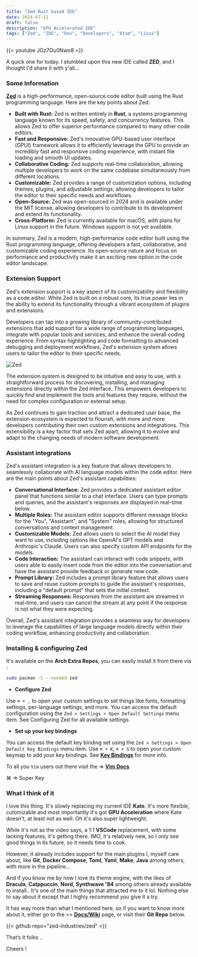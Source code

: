 ```yaml
---
title: "Zed Rust based IDE"
date: 2024-07-11
draft: false
description: "GPU Accelerated IDE"
tags: ["Zed", "IDE", "Dev", "Developers", "Atom", "Linux"]
---
```

{{< youtube JGz7Ou0Nwo8 >}}

A quick one for today. I stumbled upon this new IDE called **ZED**, and I thought I'd share it with y'all...

### Some Information

[**Zed**](https://zed.dev) is a high-performance, open-source code editor built using the Rust programming language. Here are the key points about Zed:

- **Built with Rust:** Zed is written entirely in **Rust**, a systems programming language known for its speed, safety, and concurrency features. This allows Zed to offer superior performance compared to many other code editors.
- **Fast and Responsive:** Zed's innovative GPU-based user interface (GPUI) framework allows it to efficiently leverage the GPU to provide an incredibly fast and responsive coding experience, with instant file loading and smooth UI updates.
- **Collaborative Coding:** Zed supports real-time collaboration, allowing multiple developers to work on the same codebase simultaneously from different locations.
- **Customizable:** Zed provides a range of customization options, including themes, plugins, and adjustable settings, allowing developers to tailor the editor to their specific needs and workflows.
- **Open-Source:** Zed was open-sourced in 2024 and is available under the MIT license, allowing developers to contribute to its development and extend its functionality.
- **Cross-Platform:** Zed is currently available for macOS, with plans for Linux support in the future. Windows support is not yet available.

In summary, Zed is a modern, high-performance code editor built using the Rust programming language, offering developers a fast, collaborative, and customizable coding experience. Its open-source nature and focus on performance and productivity make it an exciting new option in the code editor landscape.

### Extension Support

Zed's extension support is a key aspect of its customizability and flexibility as a code editor. While Zed is built on a robust core, its true power lies in the ability to extend its functionality through a vibrant ecosystem of plugins and extensions.

Developers can tap into a growing library of community-contributed extensions that add support for a wide range of programming languages, integrate with popular tools and services, and enhance the overall coding experience. From syntax highlighting and code formatting to advanced debugging and deployment workflows, Zed's extension system allows users to tailor the editor to their specific needs.

![Zed](https://i.imgur.com/r8icrSg.png)

The extension system is designed to be intuitive and easy to use, with a straightforward process for discovering, installing, and managing extensions directly within the Zed interface. This empowers developers to quickly find and implement the tools and features they require, without the need for complex configuration or external setup.

As Zed continues to gain traction and attract a dedicated user base, the extension ecosystem is expected to flourish, with more and more developers contributing their own custom extensions and integrations. This extensibility is a key factor that sets Zed apart, allowing it to evolve and adapt to the changing needs of modern software development.

### Assistant integrations

Zed's assistant integration is a key feature that allows developers to seamlessly collaborate with AI language models within the code editor. Here are the main points about Zed's assistant capabilities:

- **Conversational Interface:** Zed provides a dedicated assistant editor panel that functions similar to a chat interface. Users can type prompts and queries, and the assistant's responses are displayed in real-time below.
- **Multiple Roles:** The assistant editor supports different message blocks for the "You", "Assistant", and "System" roles, allowing for structured conversations and context management.
- **Customizable Models:** Zed allows users to select the AI model they want to use, including options like OpenAI's GPT models and Anthropic's Claude. Users can also specify custom API endpoints for the models.
- **Code Interaction:** The assistant can interact with code snippets, with users able to easily insert code from the editor into the conversation and have the assistant provide feedback or generate new code.
- **Prompt Library:** Zed includes a prompt library feature that allows users to save and reuse custom prompts to guide the assistant's responses, including a "default prompt" that sets the initial context.
- **Streaming Responses:** Responses from the assistant are streamed in real-time, and users can cancel the stream at any point if the response is not what they were expecting.

Overall, Zed's assistant integration provides a seamless way for developers to leverage the capabilities of large language models directly within their coding workflow, enhancing productivity and collaboration.

### Installing & configuring Zed

It's available on the **Arch Extra Repos**, you can easily install it from there via :

```Bash
sudo pacman -S --needed zed
```

- **Configure Zed**

Use `⌘ + ,` to open your custom settings to set things like fonts, formatting settings, per-language settings, and more. You can access the default configuration using the `Zed > Settings > Open Default Settings` menu item. See Configuring Zed for all available settings.

- **Set up your key bindings**

You can access the default key binding set using the `Zed > Settings > Open Default Key Bindings` menu item. Use `⌘ + K`, `⌘ + S` to open your custom keymap to add your key bindings. See [**Key Bindings**](https://zed.dev/docs/key-bindings.html) for more info.

To all you `Vim` users out there visit the => [**Vim Docs**](https://zed.dev/docs/vim.html).

⌘ => Super Key

### What I think of it

I love this thing. It's slowly replacing my current IDE **Kate**. It's more flexible, cutomizable and most importantly it's got **GPU Acceleration** where Kate doesn't, at least not as well. Oh it's also super lightweight.

While it's not as the video says, a 1:1 **VSCode** replacement, with some lacking features, it's getting there. IMO, it's relatively new, so I only see good things in its future, so it needs time to cook.

However, it already includes support for the main plugins I, myself care about, like **Git**, **Docker Compose**, **Toml**, **Yaml**, **Make**, **Java** among others, with more in the pipeline...

And if you know me by now I love its theme engine, with the likes of **Dracula**, **Catppuccin**, **Nord**, **Synthwave '84** among others already available to install.. It's one of the main things that attracted me to it lol. Nothing else to say about it except that I highly recommend you give it a try.

It has way more than what I mentioned here, so if you want to know more about it, either go to the >> [**Docs/Wiki**](https://zed.dev/docs/) page, or visit their **Git Repo** below.

{{< github repo="zed-industries/zed" >}}

That’s it folks ..

Cheers !

